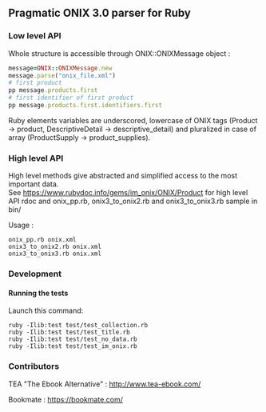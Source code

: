 ## Pragmatic ONIX 3.0 parser for Ruby

### Low level API
Whole structure is accessible through ONIX::ONIXMessage object :
```ruby
message=ONIX::ONIXMessage.new
message.parse("onix_file.xml")
# first product
pp message.products.first
# first identifier of first product
pp message.products.first.identifiers.first
```

Ruby elements variables are underscored, lowercase of ONIX tags (Product -> product, DescriptiveDetail -> descriptive_detail) and pluralized in case of array (ProductSupply -> product_supplies).

### High level API
High level methods give abstracted and simplified access to the most important data.  
See https://www.rubydoc.info/gems/im_onix/ONIX/Product for high level API rdoc and onix_pp.rb, onix3_to_onix2.rb and onix3_to_onix3.rb sample in bin/

Usage :
```shell
onix_pp.rb onix.xml
onix3_to_onix2.rb onix.xml
onix3_to_onix3.rb onix.xml
```
### Development

#### Running the tests

Launch this command:

```
ruby -Ilib:test test/test_collection.rb
ruby -Ilib:test test/test_title.rb
ruby -Ilib:test test/test_no_data.rb
ruby -Ilib:test test/test_im_onix.rb
```

### Contributors
TEA "The Ebook Alternative" : http://www.tea-ebook.com/

Bookmate : https://bookmate.com/
